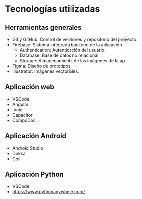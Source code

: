# Tecnologías utilizadas

## Herramientas generales

-   Git y GitHub: Control de versiones y repositorio del proyecto.
-   Firebase: Sistema integrado backend de la aplicación
    -   Authentication: Autenticación del usuario.
    -   Database: Base de datos no relacional.
    -   Storage: Almacenamiento de las imágenes de la ap
-   Figma: Diseño de prototipos.
-   Illustrator: Imágenes vectoriales.

## Aplicación web

-   VSCode
-   Angular
-   Ionic
-   Capacitor
-   CompoDoc

## Aplicación Android

-   Android Studio
-   Dokka
-   Coil

## Aplicación Python

-   VSCode
-   https://www.pythonanywhere.com/
